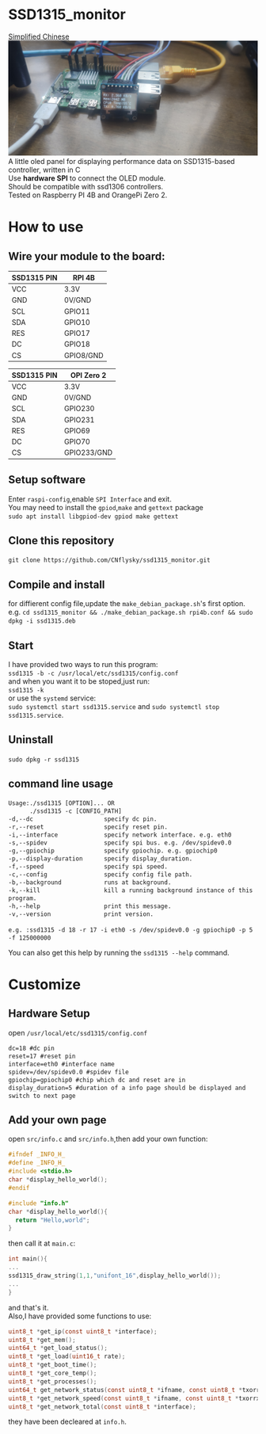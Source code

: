# SSD1315_monitor
[Simplified Chinese](https://github.com/CNflysky/ssd1315_monitor/blob/main/README_zh.md)  
![demo](https://github.com/CNflysky/ssd1315_monitor/blob/30b27b2acf07eabf27873023a94d65e6d676ec41/IMG_20210726_133237_1.jpg)  
A little oled panel for displaying performance data on SSD1315-based controller, written in C  
Use **hardware SPI** to connect the OLED module.  
Should be compatible with ssd1306 controllers.  
Tested on Raspberry PI 4B and OrangePi Zero 2.
# How to use
## Wire your module to the board:  
| SSD1315 PIN | RPI 4B |
| - | - |
| VCC | 3.3V |
| GND | 0V/GND |
| SCL | GPIO11 |
| SDA | GPIO10 |
| RES | GPIO17 |
| DC | GPIO18 |
| CS | GPIO8/GND |

| SSD1315 PIN | OPI Zero 2 |
| - | - |
| VCC | 3.3V |
| GND | 0V/GND |
| SCL | GPIO230 |
| SDA | GPIO231 |
| RES | GPIO69 |
| DC | GPIO70 |
| CS | GPIO233/GND |
## Setup software
Enter `raspi-config`,enable `SPI Interface` and exit.  
You may need to install the `gpiod`,`make` and `gettext` package  
`sudo apt install libgpiod-dev gpiod make gettext`  
## Clone this repository  
`git clone https://github.com/CNflysky/ssd1315_monitor.git`  
## Compile and install 
for diffierent config file,update the `make_debian_package.sh`'s first option.  
e.g. `cd ssd1315_monitor && ./make_debian_package.sh rpi4b.conf && sudo dpkg -i ssd1315.deb`  
## Start 
I have provided two ways to run this program:  
`ssd1315 -b -c /usr/local/etc/ssd1315/config.conf`  
and when you want it to be stoped,just run:  
`ssd1315 -k`  
or use the `systemd` service:  
`sudo systemctl start ssd1315.service` and `sudo systemctl stop ssd1315.service`.  
## Uninstall
`sudo dpkg -r ssd1315`  
## command line usage  

```
Usage:./ssd1315 [OPTION]... OR  
      ./ssd1315 -c [CONFIG_PATH]  
-d,--dc                    specify dc pin.  
-r,--reset                 specify reset pin.  
-i,--interface             specify network interface. e.g. eth0  
-s,--spidev                specify spi bus. e.g. /dev/spidev0.0  
-g,--gpiochip              specify gpiochip. e.g. gpiochip0  
-p,--display-duration      specify display_duration.  
-f,--speed                 specify spi speed.  
-c,--config                specify config file path.  
-b,--background            runs at background.  
-k,--kill                  kill a running background instance of this program.  
-h,--help                  print this message.  
-v,--version               print version. 

e.g. :ssd1315 -d 18 -r 17 -i eth0 -s /dev/spidev0.0 -g gpiochip0 -p 5 -f 125000000  
```
You can also get this help by running the `ssd1315 --help` command.  

# Customize
## Hardware Setup
open `/usr/local/etc/ssd1315/config.conf`
```text
dc=18 #dc pin
reset=17 #reset pin
interface=eth0 #interface name
spidev=/dev/spidev0.0 #spidev file
gpiochip=gpiochip0 #chip which dc and reset are in
display_duration=5 #duration of a info page should be displayed and switch to next page

```
## Add your own page  
open `src/info.c` and `src/info.h`,then add your own function:
```c
#ifndef _INFO_H_
#define _INFO_H_
#include <stdio.h>
char *display_hello_world();
#endif
```

```c
#include "info.h"
char *display_hello_world(){
  return "Hello,world";
}
```
then call it at `main.c`:
```c
int main(){
...
ssd1315_draw_string(1,1,"unifont_16",display_hello_world());
...
}
```
and that's it.  
Also,I have provided some functions to use:
```c
uint8_t *get_ip(const uint8_t *interface);
uint8_t *get_mem();
uint64_t *get_load_status();
uint8_t *get_load(uint16_t rate);
uint8_t *get_boot_time();
uint8_t *get_core_temp();
uint8_t *get_processes();
uint64_t get_network_status(const uint8_t *ifname, const uint8_t *txorrx);
uint8_t *get_network_speed(const uint8_t *ifname, const uint8_t *txorrx, uint16_t rate);
uint8_t *get_network_total(const uint8_t *interface);
```
they have been decleared at `info.h`.
